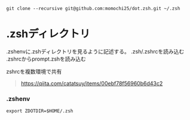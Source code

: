 ```git clone
git clone --recursive git@github.com:momochi25/dot.zsh.git ~/.zsh
```

# .zshディレクトリ
.zshenvに.zshディレクトリを見るように記述する。
.zsh/.zshrcを読み込む
.zshrcからprompt.zshを読み込む



zshrcを複数環境で共有

> https://qiita.com/catatsuy/items/00ebf78f56960b6d43c2

### .zshenv
```zshenv
export ZDOTDIR=$HOME/.zsh
```
